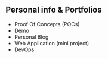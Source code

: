 ## Personal info & Portfolios

- Proof Of Concepts (POCs)
- Demo
- Personal Blog
- Web Application (mini project)
- DevOps
